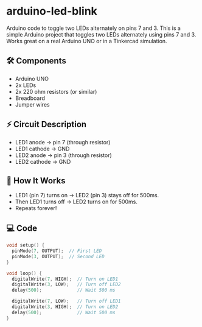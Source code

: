 # arduino-led-blink
Arduino code to toggle two LEDs alternately on pins 7 and 3.
This is a simple Arduino project that toggles two LEDs alternately using pins 7 and 3. Works great on a real Arduino UNO or in a Tinkercad simulation.

## 🛠️ Components
- Arduino UNO
- 2x LEDs
- 2x 220 ohm resistors (or similar)
- Breadboard
- Jumper wires

## ⚡ Circuit Description
- LED1 anode → pin 7 (through resistor)
- LED1 cathode → GND
- LED2 anode → pin 3 (through resistor)
- LED2 cathode → GND

## 🚀 How It Works
- LED1 (pin 7) turns on → LED2 (pin 3) stays off for 500ms.
- Then LED1 turns off → LED2 turns on for 500ms.
- Repeats forever!

## 💻 Code

```cpp
void setup() {
  pinMode(7, OUTPUT);  // First LED
  pinMode(3, OUTPUT);  // Second LED
}

void loop() {
  digitalWrite(7, HIGH);  // Turn on LED1
  digitalWrite(3, LOW);   // Turn off LED2
  delay(500);             // Wait 500 ms

  digitalWrite(7, LOW);   // Turn off LED1
  digitalWrite(3, HIGH);  // Turn on LED2
  delay(500);             // Wait 500 ms
}
